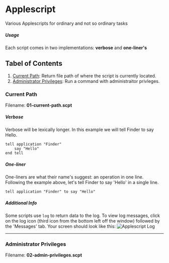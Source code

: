 # Applescript
Various Applescripts for ordinary and not so ordinary tasks

##### Usage
Each script comes in two implementations: **verbose** and **one-liner's**

## Tabel of Contents
01. [Current Path](#current-path): Return file path of where the script is currently located.
02. [Administrator Privileges](#administrator-privileges): Run a command with administraitor privleges.

### Current Path
Filename: **01-current-path.scpt**
##### Verbose
Verbose will be lexically longer. In this example we will tell Finder to say Hello.  
```
tell application "Finder"
    say "Hello"
end tell
```
##### One-liner
One-liners are what their name's suggest: an operation in one line. Following the example above, let's tell Finder to say 'Hello' in a single line.  
```
tell application "Finder" to say "Hello"
```

##### Additional Info
Some scripts use `log` to return data to the log. To view log messages, click on the log icon (third icon from the bottom left off the window) followed by the 'Messages' tab. Your screen should look like this:
![Applescript Log](https://copy.com/g7MOZC9TzEgwfNsR)

-------
### Administrator Privileges
Filename: **02-admin-privileges.scpt**

